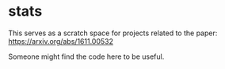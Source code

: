 # stats
This serves as a scratch space for projects related to the paper: https://arxiv.org/abs/1611.00532

Someone might find the code here to be useful. 
